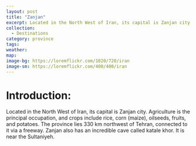 ```yaml
---
layout: post
title: "Zanjan"
excerpt: Located in the North West of Iran, its capital is Zanjan city. Agriculture is the principal occupation, and crops include rice, corn (maize), oilseeds, fruits, and potatoes.
collection:
  - Destinations
category: province
tags:
weather:
map:
image-bg: https://loremflickr.com/1020/720/iran
image-sm: https://loremflickr.com/400/400/iran
---
```

# **Introduction:**

Located in the North West of Iran, its capital is Zanjan city. Agriculture is the principal occupation, and crops include rice, corn (maize), oilseeds, fruits, and potatoes. The province lies 330 km northwest of Tehran, connected to it via a freeway. Zanjan also has an incredible cave called katale khor. It is near the Sultaniyeh.